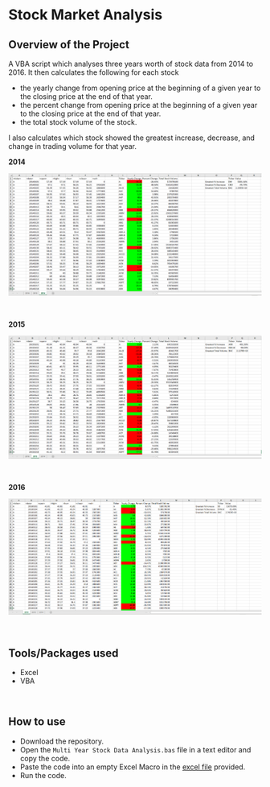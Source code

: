# Stock Market Analysis

## Overview of the Project
A VBA script which analyses three years worth of stock data from 2014 to 2016. 
It then calculates the following for each stock
- the yearly change from opening price at the beginning of a given year to the closing price at the end of that year.
- the percent change from opening price at the beginning of a given year to the closing price at the end of that year.
- the total stock volume of the stock.

I also calculates which stock showed the greatest increase, decrease, and change in trading volume for that year.

**2014**

![2014 Multi Year Stock Data](images/2014-Multi-Year-Stock-Data.PNG)

<br>

**2015**

![2015 Multi Year Stock Data](images/2015-Multi-Year-Stock-Data.PNG)

<br>

**2016**

![2016 Multi Year Stock Data](images/2016-Multi-Year-Stock-Data.PNG)

<br>

## Tools/Packages used
- Excel
- VBA

<br>

## How to use
- Download the repository.
- Open the `Multi Year Stock Data Analysis.bas` file in a text editor and copy the code.
- Paste the code into an empty Excel Macro in the [excel file](data/Multiple_year_stock_data.xlxs) provided.
- Run the code.
